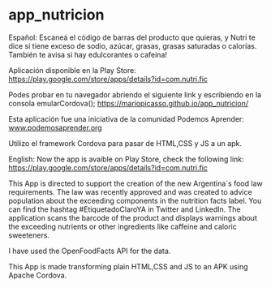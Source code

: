 # app_nutricion
Español:
Escaneá el código de barras del producto que quieras, y Nutri te dice si tiene exceso de sodio, azúcar, grasas, grasas saturadas o calorías. También te avisa si hay edulcorantes o cafeína!

Aplicación disponible en la Play Store: https://play.google.com/store/apps/details?id=com.nutri.fic

Podes probar en tu navegador abriendo el siguiente link y escribiendo en la consola emularCordova();
https://mariopicasso.github.io/app_nutricion/

Esta aplicación fue una iniciativa de la comunidad Podemos Aprender: www.podemosaprender.org

Utilizo el framework Cordova para pasar de HTML,CSS y JS a un apk.

English:
Now the app is avaible on Play Store, check the following link:
https://play.google.com/store/apps/details?id=com.nutri.fic

This App is directed to support the creation of the new Argentina´s food law requirements.
The law was recently approved and was created to advice population about the exceeding components in the nutrition facts label.
You can find the hashtag #EtiquetadoClaroYA in Twitter and LinkedIn.
The application scans the barcode of the product and displays warnings about the exceeding nutrients or other ingredients like caffeine and caloric sweeteners.

I have used the OpenFoodFacts API for the data.

This App is made transforming plain HTML,CSS and JS to an APK using Apache Cordova.



